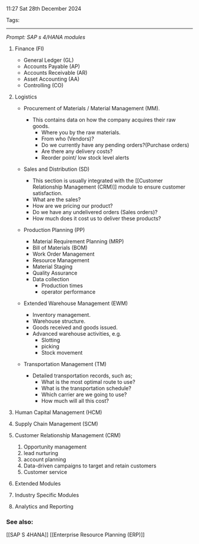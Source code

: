 

11:27 Sat 28th December 2024

Tags:

------------------------------------

*Prompt: SAP s 4/HANA modules*

1. Finance (FI)
	- General Ledger (GL)
	- Accounts Payable (AP)
	- Accounts Receivable (AR)
	- Asset Accounting (AA)
	- Controlling (CO)

2. Logistics
	- Procurement of Materials / Material Management (MM).
		- This contains data on how the company acquires their raw goods.
			- Where you by the raw materials.
			- From who (Vendors)?
			- Do we currently have any pending orders?(Purchase orders)
			- Are there any delivery costs?
			- Reorder point/ low stock level alerts
	
	- Sales and Distribution (SD)
		- This section is usually integrated with the [[Customer Relationship Management (CRM)]] module to ensure customer satisfaction.
		- What are the sales?
		- How are we pricing our product?
		- Do we have any undelivered orders (Sales orders)?
		- How much does it cost us to deliver these products?
	
	- Production Planning (PP)
		- Material Requirement Planning (MRP)
		- Bill of Materials (BOM)
		- Work Order Management
		- Resource Management
		- Material Staging
		- Quality Assurance
		- Data collection
			- Production times
			- operator performance
	
	- Extended Warehouse Management (EWM)
		- Inventory management.
		- Warehouse structure.
		- Goods received and goods issued.
		- Advanced warehouse activities, e.g.
			- Slotting
			- picking
			- Stock movement
	
	- Transportation Management (TM)
		- Detailed transportation records, such as;
			- What is the most optimal route to use?
			- What is the transportation schedule?
			- Which carrier are we going to use?
			- How much will all this cost?

3. Human Capital Management (HCM)
4. Supply Chain Management (SCM)
5. Customer Relationship Management (CRM)
	1. Opportunity management
	2. lead nurturing
	3. account planning
	4. Data-driven campaigns to target and retain customers
	5. Customer service

1. Extended Modules
2. Industry Specific Modules
3. Analytics and Reporting

### See also:
[[SAP S 4HANA]]
[[Enterprise Resource Planning (ERP)]]